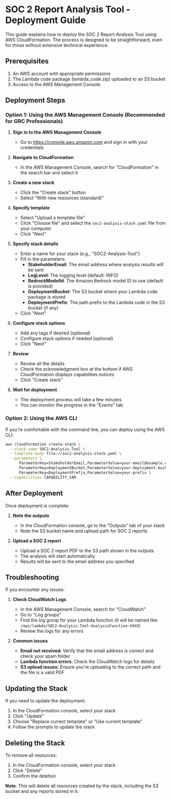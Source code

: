 # SOC 2 Report Analysis Tool - Deployment Guide

This guide explains how to deploy the SOC 2 Report Analysis Tool using AWS CloudFormation. The process is designed to be straightforward, even for those without extensive technical experience.

## Prerequisites

1. An AWS account with appropriate permissions
2. The Lambda code package (lambda_code.zip) uploaded to an S3 bucket
3. Access to the AWS Management Console

## Deployment Steps

### Option 1: Using the AWS Management Console (Recommended for GRC Professionals)

1. **Sign in to the AWS Management Console**
   - Go to https://console.aws.amazon.com and sign in with your credentials

2. **Navigate to CloudFormation**
   - In the AWS Management Console, search for "CloudFormation" in the search bar and select it

3. **Create a new stack**
   - Click the "Create stack" button
   - Select "With new resources (standard)"

4. **Specify template**
   - Select "Upload a template file"
   - Click "Choose file" and select the `soc2-analysis-stack.yaml` file from your computer
   - Click "Next"

5. **Specify stack details**
   - Enter a name for your stack (e.g., "SOC2-Analysis-Tool")
   - Fill in the parameters:
     - **StakeholderEmail**: The email address where analysis results will be sent
     - **LogLevel**: The logging level (default: INFO)
     - **BedrockModelId**: The Amazon Bedrock model ID to use (default is provided)
     - **DeploymentBucket**: The S3 bucket where your Lambda code package is stored
     - **DeploymentPrefix**: The path prefix to the Lambda code in the S3 bucket (if any)
   - Click "Next"

6. **Configure stack options**
   - Add any tags if desired (optional)
   - Configure stack options if needed (optional)
   - Click "Next"

7. **Review**
   - Review all the details
   - Check the acknowledgment box at the bottom if AWS CloudFormation displays capabilities notices
   - Click "Create stack"

8. **Wait for deployment**
   - The deployment process will take a few minutes
   - You can monitor the progress in the "Events" tab

### Option 2: Using the AWS CLI

If you're comfortable with the command line, you can deploy using the AWS CLI:

```bash
aws cloudformation create-stack \
  --stack-name SOC2-Analysis-Tool \
  --template-body file://soc2-analysis-stack.yaml \
  --parameters \
      ParameterKey=StakeholderEmail,ParameterValue=your-email@example.com \
      ParameterKey=DeploymentBucket,ParameterValue=your-deployment-bucket \
      ParameterKey=DeploymentPrefix,ParameterValue=your-prefix \
  --capabilities CAPABILITY_IAM
```

## After Deployment

Once deployment is complete:

1. **Note the outputs**
   - In the CloudFormation console, go to the "Outputs" tab of your stack
   - Note the S3 bucket name and upload path for SOC 2 reports

2. **Upload a SOC 2 report**
   - Upload a SOC 2 report PDF to the S3 path shown in the outputs
   - The analysis will start automatically
   - Results will be sent to the email address you specified

## Troubleshooting

If you encounter any issues:

1. **Check CloudWatch Logs**
   - In the AWS Management Console, search for "CloudWatch"
   - Go to "Log groups"
   - Find the log group for your Lambda function (it will be named like `/aws/lambda/SOC2-Analysis-Tool-AnalysisFunction-XXXX`)
   - Review the logs for any errors

2. **Common issues**
   - **Email not received**: Verify that the email address is correct and check your spam folder
   - **Lambda function errors**: Check the CloudWatch logs for details
   - **S3 upload issues**: Ensure you're uploading to the correct path and the file is a valid PDF

## Updating the Stack

If you need to update the deployment:

1. In the CloudFormation console, select your stack
2. Click "Update"
3. Choose "Replace current template" or "Use current template"
4. Follow the prompts to update the stack

## Deleting the Stack

To remove all resources:

1. In the CloudFormation console, select your stack
2. Click "Delete"
3. Confirm the deletion

**Note**: This will delete all resources created by the stack, including the S3 bucket and any reports stored in it. 